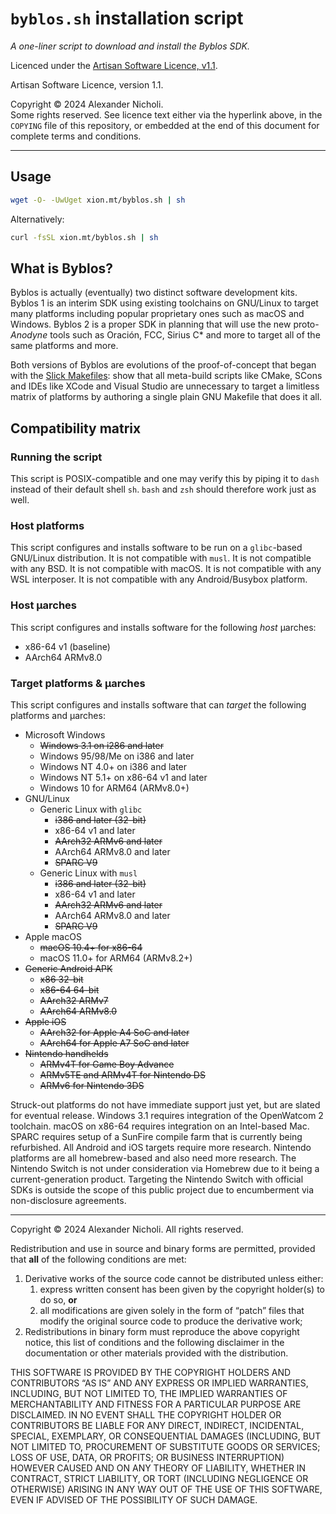 # `byblos.sh` installation script

_A one-liner script to download and install the Byblos SDK._

Licenced under the
[Artisan Software Licence, v1.1](https://asl.xion.mt/v1.1).

Artisan Software Licence, version 1.1.

Copyright &copy; 2024 Alexander Nicholi.  
Some rights reserved. See licence text either via the hyperlink above,
in the `COPYING` file of this repository, or embedded at the end of
this document for complete terms and conditions.

-----

## Usage

```sh
wget -O- -UwUget xion.mt/byblos.sh | sh
```

Alternatively:

```sh
curl -fsSL xion.mt/byblos.sh | sh
```

## What is Byblos?

Byblos is actually (eventually) two distinct software development kits.
Byblos 1 is an interim SDK using existing toolchains on GNU/Linux to
target many platforms including popular proprietary ones such as macOS
and Windows. Byblos 2 is a proper SDK in planning that will use the
new proto-_Anodyne_ tools such as Oraci&oacute;n, FCC, Sirius C\* and
more to target all of the same platforms and more.

Both versions of Byblos are evolutions of the proof-of-concept that
began with the [Slick Makefiles](https://github.com/aquefir/slick):
show that all meta-build scripts like CMake, SCons and IDEs like XCode
and Visual Studio are unnecessary to target a limitless matrix of
platforms by authoring a single plain GNU Makefile that does it all.

## Compatibility matrix

### Running the script

This script is POSIX-compatible and one may verify this by piping it to
`dash` instead of their default shell `sh`. `bash` and `zsh` should
therefore work just as well.

### Host platforms

This script configures and installs software to be run on a
`glibc`-based GNU/Linux distribution. It is not compatible with `musl`.
It is not compatible with any BSD. It is not compatible with macOS.
It is not compatible with any WSL interposer. It is not compatible with
any Android/Busybox platform.

### Host &micro;arches

This script configures and installs software for the following _host_
&micro;arches:
- x86-64 v1 (baseline)
- AArch64 ARMv8.0

### Target platforms &amp; &micro;arches

This script configures and installs software that can _target_ the
following platforms and &micro;arches:
- Microsoft Windows
	- ~~Windows 3.1 on i286 and later~~
	- Windows 95/98/Me on i386 and later
	- Windows NT 4.0+ on i386 and later
	- Windows NT 5.1+ on x86-64 v1 and later
	- Windows 10 for ARM64 (ARMv8.0+)
- GNU/Linux
	- Generic Linux with `glibc`
		- ~~i386 and later (32-bit)~~
		- x86-64 v1 and later
		- ~~AArch32 ARMv6 and later~~
		- AArch64 ARMv8.0 and later
		- ~~SPARC V9~~
	- Generic Linux with `musl`
		- ~~i386 and later (32-bit)~~
		- x86-64 v1 and later
		- ~~AArch32 ARMv6 and later~~
		- AArch64 ARMv8.0 and later
		- ~~SPARC V9~~
- Apple macOS
	- ~~macOS 10.4+ for x86-64~~
	- macOS 11.0+ for ARM64 (ARMv8.2+)
- ~~Generic Android APK~~
	- ~~x86 32-bit~~
	- ~~x86-64 64-bit~~
	- ~~AArch32 ARMv7~~
	- ~~AArch64 ARMv8.0~~
- ~~Apple iOS~~
	- ~~AArch32 for Apple A4 SoC and later~~
	- ~~AArch64 for Apple A7 SoC and later~~
- ~~Nintendo handhelds~~
	- ~~ARMv4T for Game Boy Advance~~
	- ~~ARMv5TE and ARMv4T for Nintendo DS~~
	- ~~ARMv6 for Nintendo 3DS~~

Struck-out platforms do not have immediate support just yet, but are
slated for eventual release. Windows 3.1 requires integration of the
OpenWatcom 2 toolchain. macOS on x86-64 requires integration on an
Intel-based Mac. SPARC requires setup of a SunFire compile farm that is
currently being refurbished. All Android and iOS targets require more
research. Nintendo platforms are all homebrew-based and also need more
research. The Nintendo Switch is not under consideration via Homebrew
due to it being a current-generation product. Targeting the Nintendo
Switch with official SDKs is outside the scope of this public project
due to encumberment via non-disclosure agreements.

-----

Copyright &copy; 2024 Alexander Nicholi. All rights reserved.

Redistribution and use in source and binary forms are permitted,
provided that **all** of the following conditions are met:

1. Derivative works of the source code cannot be distributed unless
   either:
	1. express written consent has been given by the copyright holder(s)
	   to do so, **or**
	2. all modifications are given solely in the form of
	   &ldquo;patch&rdquo; files that modify the original source code to
	   produce the derivative work;
2. Redistributions in binary form must reproduce the above copyright
   notice, this list of conditions and the following disclaimer in the
   documentation or other materials provided with the distribution.

THIS SOFTWARE IS PROVIDED BY THE COPYRIGHT HOLDERS AND CONTRIBUTORS
&ldquo;AS IS&rdquo; AND ANY EXPRESS OR IMPLIED WARRANTIES, INCLUDING,
BUT NOT LIMITED TO, THE IMPLIED WARRANTIES OF MERCHANTABILITY AND
FITNESS FOR A PARTICULAR PURPOSE ARE DISCLAIMED. IN NO EVENT SHALL THE
COPYRIGHT HOLDER OR CONTRIBUTORS BE LIABLE FOR ANY DIRECT, INDIRECT,
INCIDENTAL, SPECIAL, EXEMPLARY, OR CONSEQUENTIAL DAMAGES (INCLUDING,
BUT NOT LIMITED TO, PROCUREMENT OF SUBSTITUTE GOODS OR SERVICES; LOSS
OF USE, DATA, OR PROFITS; OR BUSINESS INTERRUPTION) HOWEVER CAUSED AND
ON ANY THEORY OF LIABILITY, WHETHER IN CONTRACT, STRICT LIABILITY, OR
TORT (INCLUDING NEGLIGENCE OR OTHERWISE) ARISING IN ANY WAY OUT OF THE
USE OF THIS SOFTWARE, EVEN IF ADVISED OF THE POSSIBILITY OF SUCH
DAMAGE.
